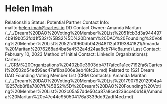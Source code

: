 # Helen Imah

Relationship Status: Potential Partner
Contact Info: mailto:helen.imah@cartesi.io 
DD Contact Owner: Amanda Maritan (../../Dream%20DAO%20Voting%20Member%20List%2051fcb3d3a9444974b919b053fdd1f532/%5BS2%5D%20Dream%20DAO%20Founding%20Voting%20Member%20List%2052fc1f960db042648f12af3193841821/Amanda%20Maritan%2076268ad4ba5a4532a4d24aa8cb7f4c8a.md)
Last Contact: February 10, 2023
Method of Initial Contact: Linkedin
Organization(s): Cartesi (../CRM%20Organizations%20402b0e3903db4717afcd1a1ec7192fa6/Cartesi%20502d54ed99ac47af8ba606e3eb48fc2b.md)
Related to [S2] Dream DAO Founding Voting Member List (CRM Contacts): Amanda Maritan (../../Dream%20DAO%20Voting%20Member%20List%201790792012994a419257db8f8a7807ff/%5BS2%5D%20Dream%20DAO%20Founding%20Voting%20Member%20List%202c05a57dde504a87a8ced236cce0b149/Amanda%20Maritan%20c47c44c950504176a3339dd92adff4ed.md)